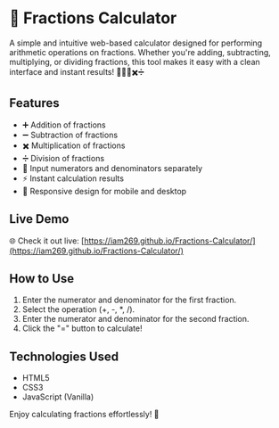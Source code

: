 # 🧮 Fractions Calculator

A simple and intuitive web-based calculator designed for performing arithmetic operations on fractions. Whether you're adding, subtracting, multiplying, or dividing fractions, this tool makes it easy with a clean interface and instant results! 📐➕➖✖️➗

## Features
- ➕ Addition of fractions
- ➖ Subtraction of fractions
- ✖️ Multiplication of fractions
- ➗ Division of fractions
- 🔢 Input numerators and denominators separately
- ⚡ Instant calculation results
- 📱 Responsive design for mobile and desktop

## Live Demo
🌐 Check it out live: [https://iam269.github.io/Fractions-Calculator/](https://iam269.github.io/Fractions-Calculator/)

## How to Use
1. Enter the numerator and denominator for the first fraction.
2. Select the operation (+, -, *, /).
3. Enter the numerator and denominator for the second fraction.
4. Click the "=" button to calculate!

## Technologies Used
- HTML5
- CSS3
- JavaScript (Vanilla)

Enjoy calculating fractions effortlessly! 🎉